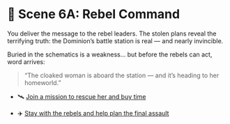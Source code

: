 
# 🌌 Scene 6A: Rebel Command

You deliver the message to the rebel leaders. The stolen plans reveal the terrifying truth: the Dominion’s battle station is real — and nearly invincible.

Buried in the schematics is a weakness… but before the rebels can act, word arrives:

> “The cloaked woman is aboard the station — and it’s heading to her homeworld.”

- 🛰️ [Join a mission to rescue her and buy time](./scene7A.md)

- ✈️ [Stay with the rebels and help plan the final assault](./scene7B.md)
